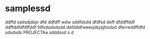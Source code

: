 # samplessd
ddffd
sadsdjdsjn
dfd
ddfdff
wdw
sddfdsdd
dfdfsd
deff
dfddffddf
ddffddfdfdffddf
fdfsdsdsdsdd
defdddfweesjdsjsjjhsdsd
dferreddffdfd
sdsdsds
PROJECTAa
sdddssd
s
d
